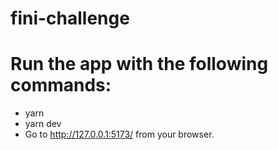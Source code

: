 # fini-challenge

# Run the app with the following commands:

- yarn
- yarn dev
- Go to http://127.0.0.1:5173/ from your browser.
